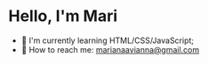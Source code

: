 # **Hello, I'm Mari**
  
- 🌱  I'm currently learning HTML/CSS/JavaScript;
- 📧  How to reach me:  [marianaavianna@gmail.com](mailto:marianaavianna@gmail.com)
